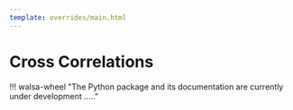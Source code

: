 ```yaml
---
template: overrides/main.html
---
```


# Cross Correlations

!!! walsa-wheel "The Python package and its documentation are currently under development ....."
